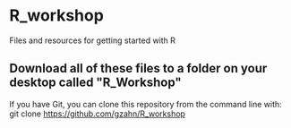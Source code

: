 # R_workshop
Files and resources for getting started with R

## Download all of these files to a folder on your desktop called "R_Workshop"
If you have Git, you can clone this repository from the command line with:
git clone https://github.com/gzahn/R_workshop
